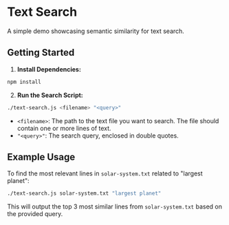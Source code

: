 # Text Search

A simple demo showcasing semantic similarity for text search.

## Getting Started

1.  **Install Dependencies:**

```bash
npm install
```

2.  **Run the Search Script:**

```bash
./text-search.js <filename> "<query>"
```

* `<filename>`: The path to the text file you want to search. The file should contain one or more lines of text.
* `"<query>"`: The search query, enclosed in double quotes.

## Example Usage

To find the most relevant lines in `solar-system.txt` related to "largest planet":

```bash
./text-search.js solar-system.txt "largest planet"
```

This will output the top 3 most similar lines from `solar-system.txt` based on the provided query.
